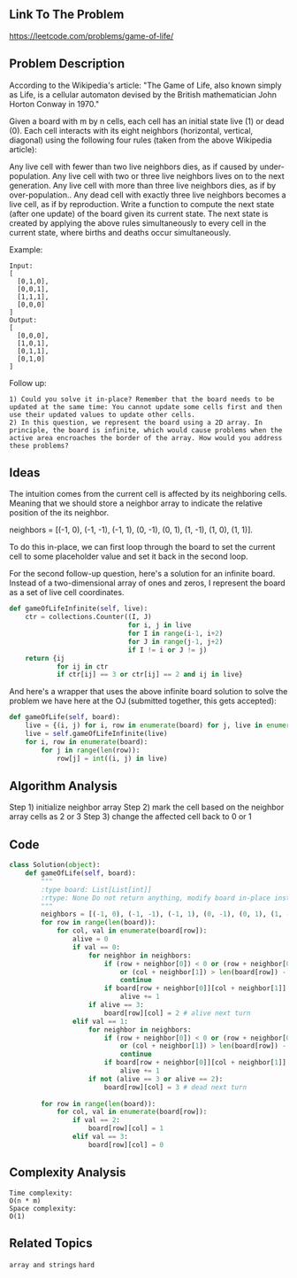 ## Link To The Problem 
https://leetcode.com/problems/game-of-life/

## Problem Description
According to the Wikipedia's article: "The Game of Life, also known simply as Life, is a cellular automaton devised by the British mathematician John Horton Conway in 1970."

Given a board with m by n cells, each cell has an initial state live (1) or dead (0). Each cell interacts with its eight neighbors (horizontal, vertical, diagonal) using the following four rules (taken from the above Wikipedia article):

Any live cell with fewer than two live neighbors dies, as if caused by under-population.
Any live cell with two or three live neighbors lives on to the next generation.
Any live cell with more than three live neighbors dies, as if by over-population..
Any dead cell with exactly three live neighbors becomes a live cell, as if by reproduction.
Write a function to compute the next state (after one update) of the board given its current state. The next state is created by applying the above rules simultaneously to every cell in the current state, where births and deaths occur simultaneously.

Example:
```
Input: 
[
  [0,1,0],
  [0,0,1],
  [1,1,1],
  [0,0,0]
]
Output: 
[
  [0,0,0],
  [1,0,1],
  [0,1,1],
  [0,1,0]
]
```
Follow up:
```
1) Could you solve it in-place? Remember that the board needs to be updated at the same time: You cannot update some cells first and then use their updated values to update other cells.
2) In this question, we represent the board using a 2D array. In principle, the board is infinite, which would cause problems when the active area encroaches the border of the array. How would you address these problems?
```
## Ideas
The intuition comes from the current cell is affected by its neighboring cells. Meaning that we should store a neighbor array to indicate the relative position of the its neighbor. 

neighbors = [(-1, 0), (-1, -1), (-1, 1), (0, -1), (0, 1), (1, -1), (1, 0), (1, 1)].

To do this in-place, we can first loop through the board to set the current cell to some placeholder value and set it back in the second loop. 

For the second follow-up question, here's a solution for an infinite board. Instead of a two-dimensional array of ones and zeros, I represent the board as a set of live cell coordinates.
```py
def gameOfLifeInfinite(self, live):
    ctr = collections.Counter((I, J)
                              for i, j in live
                              for I in range(i-1, i+2)
                              for J in range(j-1, j+2)
                              if I != i or J != j)
    return {ij
            for ij in ctr
            if ctr[ij] == 3 or ctr[ij] == 2 and ij in live}
```
And here's a wrapper that uses the above infinite board solution to solve the problem we have here at the OJ (submitted together, this gets accepted):

```py
def gameOfLife(self, board):
    live = {(i, j) for i, row in enumerate(board) for j, live in enumerate(row) if live}
    live = self.gameOfLifeInfinite(live)
    for i, row in enumerate(board):
        for j in range(len(row)):
            row[j] = int((i, j) in live)
```
## Algorithm Analysis
Step 1) initialize neighbor array
Step 2) mark the cell based on the neighbor array cells as 2 or 3
Step 3) change the affected cell back to 0 or 1
## Code
```py
class Solution(object):
    def gameOfLife(self, board):
        """
        :type board: List[List[int]]
        :rtype: None Do not return anything, modify board in-place instead.
        """
        neighbors = [(-1, 0), (-1, -1), (-1, 1), (0, -1), (0, 1), (1, -1), (1, 0), (1, 1)]
        for row in range(len(board)):
            for col, val in enumerate(board[row]):
                alive = 0
                if val == 0:  
                    for neighbor in neighbors:
                        if (row + neighbor[0]) < 0 or (row + neighbor[0]) > len(board) - 1 or (col + neighbor[1]) < 0 \
                            or (col + neighbor[1]) > len(board[row]) - 1:
                            continue
                        if board[row + neighbor[0]][col + neighbor[1]] == 1 or board[row + neighbor[0]][col + neighbor[1]] == 3:
                            alive += 1
                    if alive == 3:
                        board[row][col] = 2 # alive next turn
                elif val == 1:
                    for neighbor in neighbors:
                        if (row + neighbor[0]) < 0 or (row + neighbor[0]) > len(board) - 1 or (col + neighbor[1]) < 0 \
                            or (col + neighbor[1]) > len(board[row]) - 1:
                            continue
                        if board[row + neighbor[0]][col + neighbor[1]] == 1 or board[row + neighbor[0]][col + neighbor[1]] == 3:
                            alive += 1
                    if not (alive == 3 or alive == 2):
                        board[row][col] = 3 # dead next turn
        
        for row in range(len(board)):
            for col, val in enumerate(board[row]):
                if val == 2:
                    board[row][col] = 1
                elif val == 3:
                    board[row][col] = 0
```
## Complexity Analysis
```
Time complexity: 
O(n * m)
Space complexity: 
O(1) 
```
## Related Topics
```array and strings``` ```hard```




